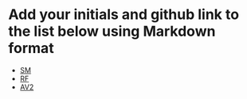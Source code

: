 # Add your initials and github link to the list below using Markdown format

- [SM](http://github.com/smccrindle)
- [RF](http://github.com/ifotn)
- [AV2](http://github.com/avcoder)
